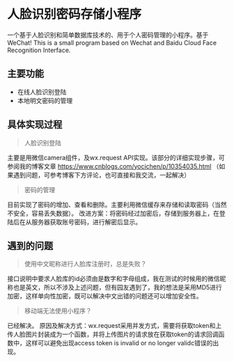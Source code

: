 # 人脸识别密码存储小程序
一个基于人脸识别和简单数据库技术的、用于个人密码管理的小程序。基于WeChat!
This is a small program based on Wechat and Baidu Cloud Face Recognition Interface.
        
## 主要功能
- 在线人脸识别登陆
- 本地明文密码的管理

## 具体实现过程
>人脸识别登陆

主要是用微信camera组件，及wx.request API实现。该部分的详细实现步骤，可参阅我的博客文章
https://www.cnblogs.com/yocichen/p/10354035.html
（如果遇到问题，可参考博客下方评论，也可直接和我交流，一起解决）

>密码的管理

目前实现了密码的增加、查看和删除。主要利用微信缓存来存储和读取密码（当然不安全，容易丢失数据）。
改进方案：将密码经过加密后，存储到服务器上，在登陆后在从服务器获取账号密码，进行解密后显示。

## 遇到的问题
>使用中文昵称进行人脸库注册时，总是失败？

接口说明中要求人脸库的id必须由是数字和字母组成，我在测试的时候用的微信昵称也是英文，所以不涉及上述问题，但有园友遇到了，我的想法是采用MD5进行加密，这样单向性加密，既可以解决中文出错的问题还可以增加安全性。

>移动端无法使用小程序？

已经解决。
原因及解决方式：wx.request采用并发方式，需要将获取token和上传人脸图片封装成为一个函数，并将上传图片的请求放在获取token的请求回调函数中，这样可以避免出现access token is invalid or no longer validc错误的出现。
